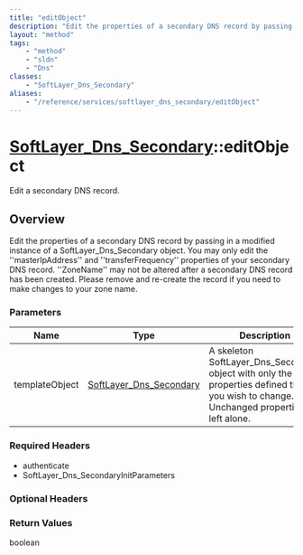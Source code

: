 ```yaml
---
title: "editObject"
description: "Edit the properties of a secondary DNS record by passing in a modified instance of a SoftLayer_Dns_Secondary object. You... "
layout: "method"
tags:
    - "method"
    - "sldn"
    - "Dns"
classes:
    - "SoftLayer_Dns_Secondary"
aliases:
    - "/reference/services/softlayer_dns_secondary/editObject"
---
```

# [SoftLayer_Dns_Secondary](/reference/services/SoftLayer_Dns_Secondary)::editObject

Edit a secondary DNS record.


## Overview 
Edit the properties of a secondary DNS record by passing in a modified instance of a SoftLayer_Dns_Secondary object. You may only edit the ''masterIpAddress'' and ''transferFrequency'' properties of your secondary DNS record. ''ZoneName'' may not be altered after a secondary DNS record has been created.  Please remove and re-create the record if you need to make changes to your zone name. 

### Parameters 
|Name | Type | Description |
| --- | --- | --- |
|templateObject| <a href='/reference/datatypes/SoftLayer_Dns_Secondary'>SoftLayer_Dns_Secondary </a>| A skeleton SoftLayer_Dns_Secondary object with only the properties defined that you wish to change. Unchanged properties are left alone.|


### Required Headers
* authenticate
* SoftLayer_Dns_SecondaryInitParameters

### Optional Headers

### Return Values
boolean

